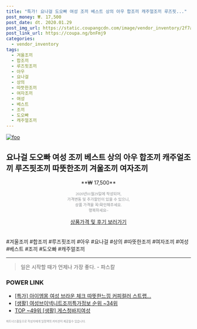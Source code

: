 ```yaml
--- 
title: "특가! 요나걸 도오빠 여성 조끼 베스트 상의 아우 합조끼 캐주얼조끼 루즈핏..." 
post_money: ₩. 17,500 
post_date: dt. 2020.01.29 
post_img_url: https://static.coupangcdn.com/image/vendor_inventory/2f7a/ee68ca9449d02d0ee8d3e3fa4b83983a9b0e7a02ea711077d12e509c6d4d.jpg 
post_link_url: https://coupa.ng/bnFmj9 
categories: 
  - vendor_inventory 
tags: 
  - 겨울조끼 
  - 합조끼 
  - 루즈핏조끼 
  - 아우 
  - 요나걸 
  - 상의 
  - 따뜻한조끼 
  - 여자조끼 
  - 여성 
  - 베스트 
  - 조끼 
  - 도오빠 
  - 캐주얼조끼 
--- 
```

[![foo](https://static.coupangcdn.com/image/vendor_inventory/2f7a/ee68ca9449d02d0ee8d3e3fa4b83983a9b0e7a02ea711077d12e509c6d4d.jpg)](https://coupa.ng/bnFmj9) 

## 요나걸 도오빠 여성 조끼 베스트 상의 아우 합조끼 캐주얼조끼 루즈핏조끼 따뜻한조끼 겨울조끼 여자조끼 
<p style="text-align: center;">**₩ 17,500**</p> 
<p style="text-align: center;"><span style="color: #898c8f; font-family: Georgia,Times,serif; font-size: 0.75em;">2020년01월29일에 작성되어, <br>가격변동 및 추가할인이 있을 수 있으니,<br> 상품 가격을 꼭!확인해주세요.<br>행복하세요~</span> 
</p>	 
<div markdown="0" style="text-align: center;"><a href="https://coupa.ng/bnFmj9" class="btn btn--success">상품가격 및 후기 보러가기</a></div> 
<br><br> 
  #겨울조끼 #합조끼 #루즈핏조끼 #아우 #요나걸 #상의 #따뜻한조끼 #여자조끼 #여성 #베스트 #조끼 #도오빠 #캐주얼조끼 
<hr> 

> 일은 시작할 때가 언제나 가장 좋다. - 파스칼 


### POWER LINK

* <a href="https://blog.naver.com/an0733/221786097838" target="_blank">[특가] 아이엠몽 여성 브라운 체크 따뜻한느낌 커피컬러 스트랩...</a>
* <a href="https://blog.naver.com/sakai111/221772109090" target="_blank"> [생활] 여성브이넥니트조끼특가정보 순위 ~34위</a>
* <a href="https://blog.naver.com/fasyy4321/221783757818" target="_blank"> TOP ~49위 [생활] 게스청바지여성</a>

<span style="color: #898c8f; font-family: Georgia,Times,serif; font-size: 0.55em;">파트너스활동으로 작성자에게 일정액의 커미션이 제공될수 있습니다.</span> 
